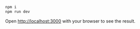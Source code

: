 ```bash
npm i
npm run dev
```

Open [http://localhost:3000](http://localhost:3000) with your browser to see the result.
